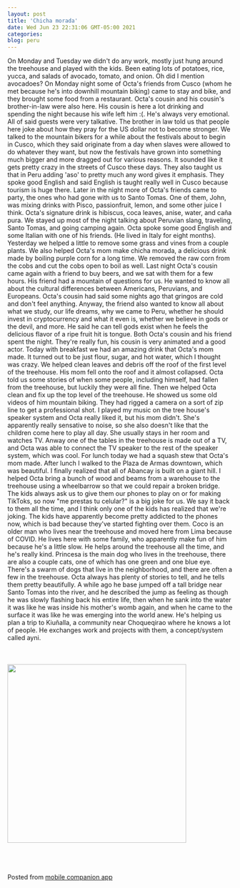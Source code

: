 ```yaml
---
layout: post
title: 'Chicha morada'
date: Wed Jun 23 22:31:06 GMT-05:00 2021
categories: 
blog: peru
---
```

On Monday and Tuesday we didn't do any work, mostly just hung around the treehouse and played with the kids. Been eating lots of potatoes, rice, yucca, and salads of avocado, tomato, and onion. Oh did I mention avocadoes? On Monday night some of Octa's friends from Cusco (whom he met because he's into downhill mountain biking) came to stay and bike, and they brought some food from a restaurant. Octa's cousin and his cousin's brother-in-law were also here. His cousin is here a lot drinking and spending the night because his wife left him :(. He's always very emotional. All of said guests were very talkative. The brother in law told us that people here joke about how they pray for the US dollar not to become stronger. We talked to the mountain bikers for a while about the festivals about to begin in Cusco, which they said originate from a day when slaves were allowed to do whatever they want, but now the festivals have grown into something much bigger and more dragged out for various reasons. It sounded like it gets pretty crazy in the streets of Cusco these days. They also taught us that in Peru adding 'aso' to pretty much any word gives it emphasis. They spoke good English and said English is taught really well in Cusco because tourism is huge there.
Later in the night more of Octa's friends came to party, the ones who had gone with us to Santo Tomas. One of them, John, was mixing drinks with Pisco, passionfruit, lemon, and some other juice I think. Octa's signature drink is hibiscus, coca leaves, anise, water, and caña pura. We stayed up most of the night talking about Peruvian slang, traveling, Santo Tomas, and going camping again. Octa spoke some good English and some Italian with one of his friends. (He lived in Italy for eight months). 
Yesterday we helped a little to remove some grass and vines from a couple plants. We also helped Octa's mom make chicha morada, a delicious drink made by boiling purple corn for a long time. We removed the raw corn from the cobs and cut the cobs open to boil as well. Last night Octa's cousin came again with a friend to buy beers, and we sat with them for a few hours. His friend had a mountain of questions for us. He wanted to know all about the cultural differences between Americans, Peruvians, and Europeans. Octa's cousin had said some nights ago that gringos are cold and don't feel anything. Anyway, the friend also wanted to know all about what we study, our life dreams, why we came to Peru, whether he should invest in cryptocurrency and what it even is, whether we believe in gods or the devil, and more. He said he can tell gods exist when he feels the delicious flavor of a ripe fruit hit is tongue. Both Octa's cousin and his friend spent the night. They're really fun, his cousin is very animated and a good actor.
Today with breakfast we had an amazing drink that Octa's mom made. It turned out to be just flour, sugar, and hot water, which I thought was crazy. We helped clean leaves and debris off the roof of the first level of the treehouse. His mom fell onto the roof and it almost collapsed. Octa told us some stories of when some people, including himself, had fallen from the treehouse, but luckily they were all fine. Then we helped Octa clean and fix up the top level of the treehouse. He showed us some old videos of him mountain biking. They had rigged a camera on a sort of zip line to get a professional shot. I played my music on the tree house's speaker system and Octa really liked it, but his mom didn't. She's apparently really sensative to noise, so she also doesn't like that the children come here to play all day. She usually stays in her room and watches TV. Anway one of the tables in the treehouse is made out of a TV, and Octa was able to connect the TV speaker to the rest of the speaker system, which was cool. For lunch today we had a squash stew that Octa's mom made. After lunch I walked to the Plaza de Armas downtown, which was beautiful. I finally realized that all of Abancay is built on a giant hill. I helped Octa bring a bunch of wood and beams from a warehouse to the treehouse using a wheelbarrow so that we could repair a broken bridge.
The kids always ask us to give them our phones to play on or for making TikToks, so now "me prestas tu celular?" is a big joke for us. We say it back to them all the time, and I think only one of the kids has realized that we're joking. The kids have apparently become pretty addicted to the phones now, which is bad because they've started fighting over them.
Coco is an older man who lives near the treehouse and moved here from Lima because of COVID. He lives here with some family, who apparently make fun of him because he's a little slow. He helps around the treehouse all the time, and he's really kind. 
Princesa is the main dog who lives in the treehouse, there are also a couple cats, one of which has one green and one blue eye. There's a swarm of dogs that live in the  neighborhood, and there are often a few in the treehouse.
Octa always has plenty of stories to tell, and he tells them pretty beautifully. A while ago he base jumped off a tall bridge near Santo Tomas into the river, and he described the jump as feeling as though he was slowly flashing back his entire life, then when he sank into the water it was like he was inside his mother's womb  again, and when he came to the surface it was like he was emerging into the world anew. 
He's helping us plan a trip to Kiuñalla, a community near Choqueqirao where he knows a lot of people. He exchanges work and projects with them, a concept/system called ayni.<br><br><br><br><img src="{{ '/assets/img/IMG_20210620_095049.jpg' | prepend: site.baseurl }}" width="400" /><br><br><br><br><br><span class="text-sm">Posted from <a href="https://github.com/serviceberry3/ghub_pgs_blog_pusher" class="text-green-500">mobile companion app</a></span>